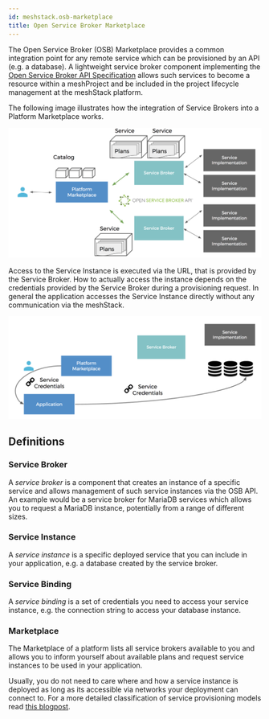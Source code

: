 ```yaml
---
id: meshstack.osb-marketplace
title: Open Service Broker Marketplace
---
```


The Open Service Broker (OSB) Marketplace provides a common integration point for any remote service which can be provisioned by an API (e.g. a database). A lightweight service broker component implementing the [Open Service Broker API Specification](https://github.com/openservicebrokerapi/servicebroker/blob/v2.14/spec.md) allows such services to become a resource within a meshProject and be included in the project lifecycle management at the meshStack platform.

The following image illustrates how the integration of Service Brokers into a Platform Marketplace works.

![OSB Marketplace integration](assets/marketplace1.png)

Access to the Service Instance is executed via the URL, that is provided by the Service Broker. How to actually access the instance depends on the credentials provided by the Service Broker during a provisioning request. In general the application accesses the Service Instance directly without any communication via the meshStack.

![OSB Credentials](assets/marketplace2.png)

## Definitions

### Service Broker

A *service broker* is a component that creates an instance of a specific service and allows management of such service instances via the OSB API. An example would be a service broker for MariaDB services which allows you to request a MariaDB instance, potentially from a range of different sizes.

### Service Instance

A *service instance* is a specific deployed service that you can include in your application, e.g. a database created by the service broker.

### Service Binding

A *service binding* is a set of credentials you need to access your service instance, e.g. the connection string to access your database instance.

### Marketplace

The Marketplace of a platform lists all service brokers available to you and allows you to inform yourself about available plans and request service instances to be used in your application.

Usually, you do not need to care where and how a service instance is deployed as long as its accessible via networks your deployment can connect to. For a more detailed classification of service provisioning models read [this blogpost](https://www.meshcloud.io/en/2018/08/30/platform-services-model-classification/).
